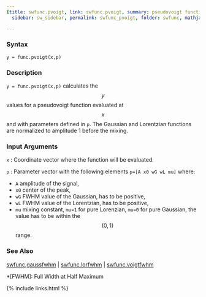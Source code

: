 ```yaml
---
{title: swfunc.pvoigt, link: swfunc.pvoigt, summary: pseudovoigt function, keywords: sample,
  sidebar: sw_sidebar, permalink: swfunc_pvoigt, folder: swfunc, mathjax: 'true'}

---
```

  
### Syntax
  
`y = func.pvoigt(x,p)`
  
### Description
  
`y = func.pvoigt(x,p)` calculates the $$y$$ values for a pseudovoigt
function evaluated at $$x$$ and with parameters defined in `p`. The
Gaussian and Lorentzian functions are normalized to amplitude 1 before
the mixing.
  
### Input Arguments
  
`x`
: Coordinate vector where the function will be evaluated.
  
`p`
: Parameter vector with the following elements `p=[A x0 wG wL mu]` where:
  * `A`       amplitude of the signal,
  * `x0`      center of the peak,
  * `wG`      FWHM value of the Gaussian, has to be positive,
  * `wL`      FWHM value of the Lorentzian, has to be positive,
  * `mu`      mixing constant, `mu=1` for pure Lorenzian, `mu=0` for pure
              Gaussian, the value has to be within the $$(0,1)$$ range.
  
### See Also
  
[swfunc.gaussfwhm](swfunc_gaussfwhm) \| [swfunc.lorfwhm](swfunc_lorfwhm) \| [swfunc.voigtfwhm](swfunc_voigtfwhm)
 
*[FWHM]: Full Width at Half Maximum
 

{% include links.html %}

